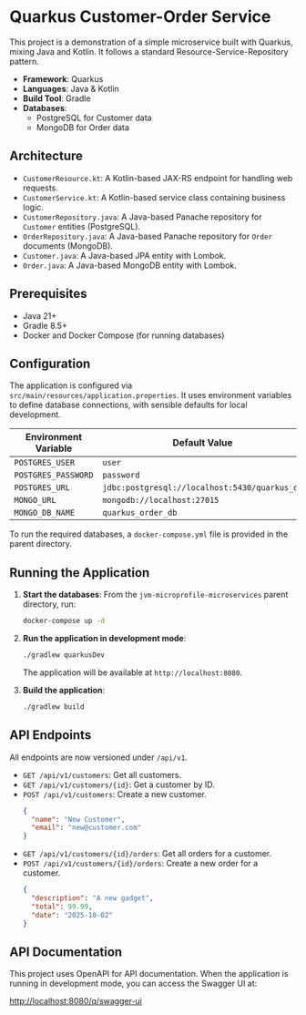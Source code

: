 # Quarkus Customer-Order Service

This project is a demonstration of a simple microservice built with Quarkus, mixing Java and Kotlin. It follows a standard Resource-Service-Repository pattern.

- **Framework**: Quarkus
- **Languages**: Java & Kotlin
- **Build Tool**: Gradle
- **Databases**:
  - PostgreSQL for Customer data
  - MongoDB for Order data

## Architecture

- `CustomerResource.kt`: A Kotlin-based JAX-RS endpoint for handling web requests.
- `CustomerService.kt`: A Kotlin-based service class containing business logic.
- `CustomerRepository.java`: A Java-based Panache repository for `Customer` entities (PostgreSQL).
- `OrderRepository.java`: A Java-based Panache repository for `Order` documents (MongoDB).
- `Customer.java`: A Java-based JPA entity with Lombok.
- `Order.java`: A Java-based MongoDB entity with Lombok.

## Prerequisites

- Java 21+
- Gradle 8.5+
- Docker and Docker Compose (for running databases)

## Configuration

The application is configured via `src/main/resources/application.properties`. It uses environment variables to define database connections, with sensible defaults for local development.

| Environment Variable | Default Value                        |
| -------------------- | ------------------------------------ |
| `POSTGRES_USER`      | `user`                               |
| `POSTGRES_PASSWORD`  | `password`                           |
| `POSTGRES_URL`       | `jdbc:postgresql://localhost:5430/quarkus_db` |
| `MONGO_URL`          | `mongodb://localhost:27015`          |
| `MONGO_DB_NAME`      | `quarkus_order_db`                   |

To run the required databases, a `docker-compose.yml` file is provided in the parent directory.

## Running the Application

1.  **Start the databases**:
    From the `jvm-microprofile-microservices` parent directory, run:
    ```bash
    docker-compose up -d
    ```

2.  **Run the application in development mode**:
    ```bash
    ./gradlew quarkusDev
    ```
    The application will be available at `http://localhost:8080`.

3.  **Build the application**:
    ```bash
    ./gradlew build
    ```

## API Endpoints

All endpoints are now versioned under `/api/v1`.

- `GET /api/v1/customers`: Get all customers.
- `GET /api/v1/customers/{id}`: Get a customer by ID.
- `POST /api/v1/customers`: Create a new customer.
  ```json
  {
    "name": "New Customer",
    "email": "new@customer.com"
  }
  ```
- `GET /api/v1/customers/{id}/orders`: Get all orders for a customer.
- `POST /api/v1/customers/{id}/orders`: Create a new order for a customer.
  ```json
  {
    "description": "A new gadget",
    "total": 99.99,
    "date": "2025-10-02"
  }
  ```

## API Documentation

This project uses OpenAPI for API documentation. When the application is running in development mode, you can access the Swagger UI at:

[http://localhost:8080/q/swagger-ui](http://localhost:8080/q/swagger-ui)